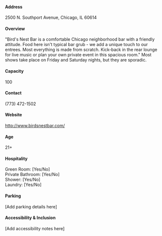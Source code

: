 #### Address

2500 N. Southport Avenue, Chicago, IL 60614

#### Overview

"Bird's Nest Bar is a comfortable Chicago neighborhood bar with a friendly attitude. Food here isn't typical bar grub - we add a unique touch to our entrees. Most everything is made from scratch. Kick-back in the rear lounge for live music or plan your own private event in this spacious room." Most shows take place on Friday and Saturday nights, but they are sporadic.

#### Capacity

100

#### Contact

(773) 472-1502

#### Website

http://www.birdsnestbar.com/

#### Age

21+

#### Hospitality

Green Room: [Yes/No]  
Private Bathroom: [Yes/No]  
Shower: [Yes/No]  
Laundry: [Yes/No]

#### Parking

[Add parking details here]

#### Accessibility & Inclusion

[Add accessibility notes here]
